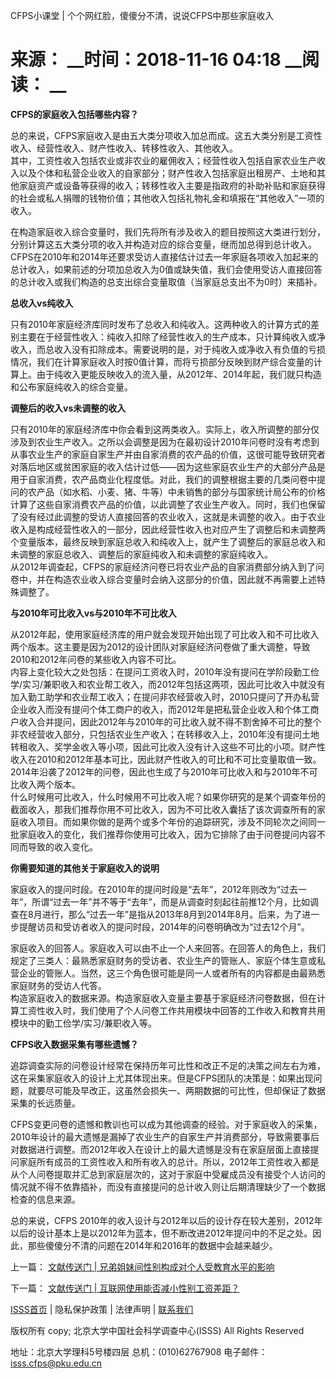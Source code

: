  CFPS小课堂 | 个个网红脸，傻傻分不清，说说CFPS中那些家庭收入

# 来源： __时间：2018-11-16 04:18 __阅读： __

**CFPS的家庭收入包括哪些内容？**



总的来说，CFPS家庭收入是由五大类分项收入加总而成。这五大类分别是工资性收入、经营性收入、财产性收入、转移性收入、其他收入。  
其中，工资性收入包括农业或非农业的雇佣收入；经营性收入包括自家农业生产收入以及个体和私营企业收入的自家部分；财产性收入包括家庭出租房产、土地和其他家庭资产或设备等获得的收入；转移性收入主要是指政府的补助补贴和家庭获得的社会或私人捐赠的钱物价值；其他收入包括礼物礼金和填报在“其他收入”一项的收入。



在构造家庭收入综合变量时，我们先将所有涉及收入的题目按照这大类进行划分，分别计算这五大类分项的收入并构造对应的综合变量，继而加总得到总计收入。CFPS在2010年和2014年还要求受访人直接估计过去一年家庭各项收入加起来的总计收入，如果前述的分项加总收入为0值或缺失值，我们会使用受访人直接回答的总计收入或我们构造的总支出综合变量取值（当家庭总支出不为0时）来插补。



**总收入vs纯收入**



只有2010年家庭经济库同时发布了总收入和纯收入。这两种收入的计算方式的差别主要在于经营性收入：纯收入扣除了经营性收入的生产成本，只计算纯收入或净收入，而总收入没有扣除成本。需要说明的是，对于纯收入或净收入有负值的亏损情况，我们在计算家庭收入时按0值计算，而将亏损部分反映到财产综合变量的计算上。由于纯收入更能反映收入的流入量，从2012年、2014年起，我们就只构造和公布家庭纯收入的综合变量。



**调整后的收入vs未调整的收入**



只有2010年的家庭经济库中你会看到这两类收入。实际上，收入所调整的部分仅涉及到农业生产收入。之所以会调整是因为在最初设计2010年问卷时没有考虑到从事农业生产的家庭自家生产并由自家消费的农产品的价值，这很可能导致研究者对落后地区或贫困家庭的收入估计过低——因为这些家庭农业生产的大部分产品是用于自家消费，农产品商业化程度低。对此，我们的调整根据主要的几类问卷中提问的农产品（如水稻、小麦、猪、牛等）中未销售的部分与国家统计局公布的价格计算了这些自家消费农产品的价值，以此调整了农业生产收入。同时，我们也保留了没有经过此调整的受访人直接回答的农业收入，这就是未调整的收入。由于农业收入是构成经营性收入的一部分，因此经营性收入也对应产生了调整后和未调整两个变量版本，最终反映到家庭总收入和纯收入上，就产生了调整后的家庭总收入和未调整的家庭总收入、调整后的家庭纯收入和未调整的家庭纯收入。  
从2012年调查起，CFPS的家庭经济问卷已将农业产品的自家消费部分纳入到了问卷中，并在构造农业收入综合变量时会纳入这部分的价值，因此就不再需要上述特殊调整了。



**与2010年可比收入vs与2010年不可比收入**



从2012年起，使用家庭经济库的用户就会发现开始出现了可比收入和不可比收入两个版本。这主要是因为2012的设计团队对家庭经济问卷做了重大调整，导致2010和2012年问卷的某些收入内容不可比。  
内容上变化较大之处包括：在提问工资收入时，2010年没有提问在学阶段勤工俭学/实习/兼职收入和农业帮工收入，而2012年包括这两项，因此可比收入中就没有加入勤工助学和农业帮工收入；在提问非农经营收入时，2010只提问了开办私营企业收入而没有提问个体工商户的收入，而2012年是把私营企业收入和个体工商户收入合并提问，因此2012年与2010年的可比收入就不得不割舍掉不可比的整个非农经营收入部分，只包括农业生产收入；在转移收入上，2010年没有提问土地转租收入、奖学金收入等小项，因此可比收入没有计入这些不可比的小项。财产性收入在2010和2012年基本可比，因此财产性收入的可比和不可比变量取值一致。2014年沿袭了2012年的问卷，因此也生成了与2010年可比收入和与2010年不可比收入两个版本。  
什么时候用可比收入，什么时候用不可比收入呢？如果你研究的是某个调查年份的截面收入，那我们推荐你用不可比收入，因为不可比收入囊括了该次调查所有的家庭收入项目。而如果你做的是两个或多个年份的追踪研究，涉及不同轮次之间同一批家庭收入的变化，我们推荐你使用可比收入，因为它排除了由于问卷提问内容不同而导致的收入变化。



**你需要知道的其他关于家庭收入的说明**



家庭收入的提问时段。在2010年的提问时段是“去年”，2012年则改为“过去一年”，所谓“过去一年”并不等于“去年”，而是从调查时刻起往前推12个月，比如调查在8月进行，那么“过去一年”是指从2013年8月到2014年8月。后来，为了进一步提醒访员和受访者收入的提问时段，2014年的问卷明确改为“过去12个月”。



家庭收入的回答人。家庭收入可以由不止一个人来回答。在回答人的角色上，我们规定了三类人：最熟悉家庭财务的受访者、农业生产的管账人、家庭个体生意或私营企业的管账人。当然，这三个角色很可能是同一人或者所有的内容都是由最熟悉家庭财务的受访人代答。  
构造家庭收入的数据来源。构造家庭收入变量主要基于家庭经济问卷数据，但在计算工资性收入时，我们使用了个人问卷工作共用模块中回答的工作收入和教育共用模块中的勤工俭学/实习/兼职收入等。



**CFPS收入数据采集有哪些遗憾？**



追踪调查实际的问卷设计经常在保持历年可比性和改正不足的决策之间左右为难，这在采集家庭收入的设计上尤其体现出来。但是CFPS团队的决策是：如果出现问题，就要尽可能及早改正，这虽然会损失一、两期数据的可比性，但却保证了数据采集的长远质量。



CFPS变更问卷的遗憾和教训也可以成为其他调查的经验。对于家庭收入的采集，2010年设计的最大遗憾是漏掉了农业生产的自家生产并消费部分，导致需要事后对数据进行调整。而2012年收入在设计上的最大遗憾是没有在家庭层面上直接提问家庭所有成员的工资性收入和所有收入的总计。所以，2012年工资性收入都是从个人问卷提取并汇总到家庭层次的，这对于家庭中受雇成员没有接受个人访问的情况就不得不依靠插补，而没有直接提问的总计收入则让后期清理缺少了一个数据检查的信息来源。



总的来说，CFPS
2010年的收入设计与2012年以后的设计存在较大差别，2012年以后的设计基本上是以2012年为蓝本，但不断改进2012年提问中的不足之处。因此，那些傻傻分不清的问题在2014年和2016年的数据中会越来越少。



上一篇： [文献传送门 | 兄弟姐妹间性别构成对个人受教育水平的影响](1294975.htm)

下一篇： [文献传送门 | 互联网使用能否减小性别工资差距？](1295409.htm)

[ISSS首页](http://www.isss.pku.edu.cn/) | 隐私保护政策 | 法律声明 |
[联系我们](../../lxwm/index.htm)

版权所有 copy; 北京大学中国社会科学调查中心(ISSS) All Rights Reserved

地址：北京大学理科5号楼四层 总机：(010)62767908 电子邮件：isss.cfps@pku.edu.cn

